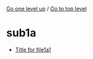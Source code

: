 <!-- generated by markdown-notes-tree -->

<!-- upward navigation links generated by markdown-notes-tree start here -->

[Go one level up](../README.md) / [Go to top level](../../README.md)

<!-- upward navigation links generated by markdown-notes-tree end here -->

# sub1a

<!-- optional markdown-notes-tree directory description starts here -->

<!-- optional markdown-notes-tree directory description ends here -->

- [Title for file1a1](file1a1.md)
